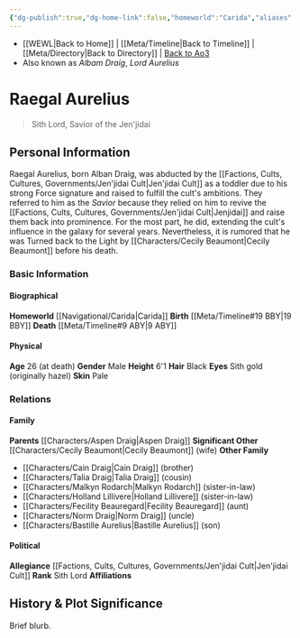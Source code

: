```yaml
---
{"dg-publish":true,"dg-home-link":false,"homeworld":"Carida","aliases":["Raegal Aurelius"],"tags":["character","darksider","jenjidai","forcesensitive","unfinished"],"permalink":"/characters/alban-draig/","dgHomeLink":false,"dgPassFrontmatter":true}
---
```


- [[WEWL\|Back to Home]] | [[Meta/Timeline\|Back to Timeline]] | [[Meta/Directory\|Back to Directory]] | [Back to Ao3](https://archiveofourown.org/works/19334440/chapters/45992584)
- Also known as *Albam Draig*, *Lord Aurelius*

# Raegal Aurelius
>Sith Lord, Savior of the Jen'jidai

## Personal Information
Raegal Aurelius, born Alban Draig, was abducted by the [[Factions, Cults, Cultures, Governments/Jen'jidai Cult\|Jen'jidai Cult]] as a toddler due to his strong Force signature and raised to fulfill the cult's ambitions. They referred to him as the *Savior* because they relied on him to revive the [[Factions, Cults, Cultures, Governments/Jen'jidai Cult\|Jenjidai]] and raise them back into prominence. For the most part, he did, extending the cult's influence in the galaxy for several years. Nevertheless, it is rumored that he was Turned back to the Light by [[Characters/Cecily Beaumont\|Cecily Beaumont]] before his death. 

### Basic Information

#### Biographical
**Homeworld** [[Navigational/Carida\|Carida]]
**Birth** [[Meta/Timeline#19 BBY\|19 BBY]]
**Death** [[Meta/Timeline#9 ABY\|9 ABY]]

#### Physical
**Age** 26 (at death)
**Gender** Male
**Height** 6'1
**Hair** Black
**Eyes** Sith gold (originally hazel)
**Skin** Pale

### Relations

#### Family
**Parents** [[Characters/Aspen Draig\|Aspen Draig]]
**Significant Other** [[Characters/Cecily Beaumont\|Cecily Beaumont]] (wife)
**Other Family**
- [[Characters/Cain Draig\|Cain Draig]] (brother)
- [[Characters/Talia Draig\|Talia Draig]] (cousin)
- [[Characters/Malkyn Rodarch\|Malkyn Rodarch]] (sister-in-law)
- [[Characters/Holland Lillivere\|Holland Lillivere]] (sister-in-law)
- [[Characters/Fecility Beauregard\|Fecility Beauregard]] (aunt)
- [[Characters/Norm Draig\|Norm Draig]] (uncle)
- [[Characters/Bastille Aurelius\|Bastille Aurelius]] (son)

#### Political
**Allegiance** [[Factions, Cults, Cultures, Governments/Jen'jidai Cult\|Jen'jidai Cult]]
**Rank** Sith Lord
**Affiliations** 

## History & Plot Significance
Brief blurb.